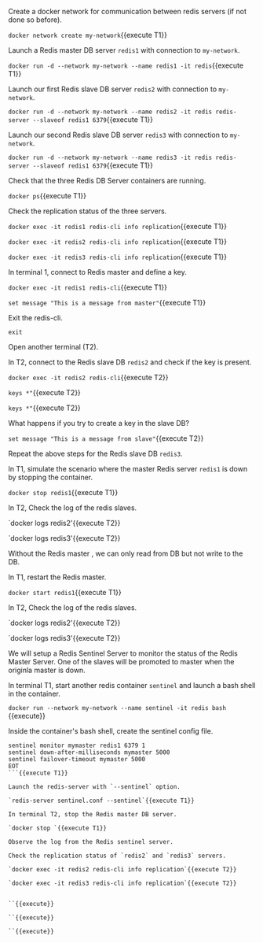 Create a docker network for communication between redis servers (if not done so before).

`docker network create my-network`{{execute T1}}

Launch a Redis master DB server `redis1` with connection to `my-network`.

`docker run -d --network my-network --name redis1 -it redis`{{execute T1}}

Launch our first Redis slave DB server `redis2` with connection to `my-network`. 

`docker run -d --network my-network --name redis2 -it redis redis-server --slaveof redis1 6379`{{execute T1}}

Launch our second Redis slave DB server `redis3` with connection to `my-network`.

`docker run -d --network my-network --name redis3 -it redis redis-server --slaveof redis1 6379`{{execute T1}}

Check that the three Redis DB Server containers are running.

`docker ps`{{execute T1}}


Check the replication status of the three servers.

`docker exec -it redis1 redis-cli info replication`{{execute T1}}

`docker exec -it redis2 redis-cli info replication`{{execute T1}}

`docker exec -it redis3 redis-cli info replication`{{execute T1}}


In terminal 1, connect to Redis master and define a key.

`docker exec -it redis1 redis-cli`{{execute T1}}

`set message "This is a message from master"`{{execute T1}}

Exit the redis-cli.

`exit`


Open another terminal (T2).

In T2, connect to the Redis slave DB `redis2` and check if the key is present.

`docker exec -it redis2 redis-cli`{{execute T2}}

`keys *"`{{execute T2}}

`keys *"`{{execute T2}}

What happens if you try to create a key in the slave DB?

`set message "This is a message from slave"`{{execute T2}}

Repeat the above steps for the Redis slave DB `redis3`.


In T1, simulate the scenario where the master Redis server `redis1` is down by stopping the container.

`docker stop redis1`{{execute T1}}

In T2, Check the log of the redis slaves.

`docker logs redis2'{{execute T2}}

`docker logs redis3'{{execute T2}}

Without the Redis master , we can only read from DB but not write to the DB.

In T1, restart the Redis master.

`docker start redis1`{{execute T1}}


In T2, Check the log of the redis slaves.

`docker logs redis2'{{execute T2}}

`docker logs redis3'{{execute T2}}


We will setup a Redis Sentinel Server to monitor the status of the Redis Master Server. One of the slaves will be promoted to master when the originla master is down.

In terminal T1, start another redis container `sentinel` and launch a bash shell in the container.

`docker run --network my-network --name sentinel -it redis bash `{{execute}}

Inside the container's bash shell, create the sentinel config file.

```cat <<EOT >sentinel.conf
sentinel monitor mymaster redis1 6379 1
sentinel down-after-milliseconds mymaster 5000
sentinel failover-timeout mymaster 5000
EOT
```{{execute T1}}

Launch the redis-server with `--sentinel` option.

`redis-server sentinel.conf --sentinel`{{execute T1}}

In terminal T2, stop the Redis master DB server. 

`docker stop `{{execute T1}}

Observe the log from the Redis sentinel server.

Check the replication status of `redis2` and `redis3` servers.

`docker exec -it redis2 redis-cli info replication`{{execute T2}}

`docker exec -it redis3 redis-cli info replication`{{execute T2}}


``{{execute}}

``{{execute}}

``{{execute}}